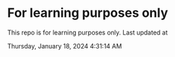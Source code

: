 # For learning purposes only
This repo is for learning purposes only.
Last updated at

Thursday, January 18, 2024 4:31:14 AM

